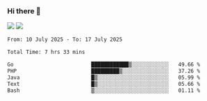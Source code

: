 ### Hi there 👋️

![](https://komarev.com/ghpvc/?username=Loner1024)
![](https://hit.yhype.me/github/profile?account_id=20189164)

<!--START_SECTION:waka-->

```txt
From: 10 July 2025 - To: 17 July 2025

Total Time: 7 hrs 33 mins

Go                         ████████████▒░░░░░░░░░░░░   49.66 %
PHP                        █████████▒░░░░░░░░░░░░░░░   37.26 %
Java                       █▒░░░░░░░░░░░░░░░░░░░░░░░   05.99 %
Text                       █▒░░░░░░░░░░░░░░░░░░░░░░░   05.66 %
Bash                       ▒░░░░░░░░░░░░░░░░░░░░░░░░   01.11 %
```

<!--END_SECTION:waka-->



